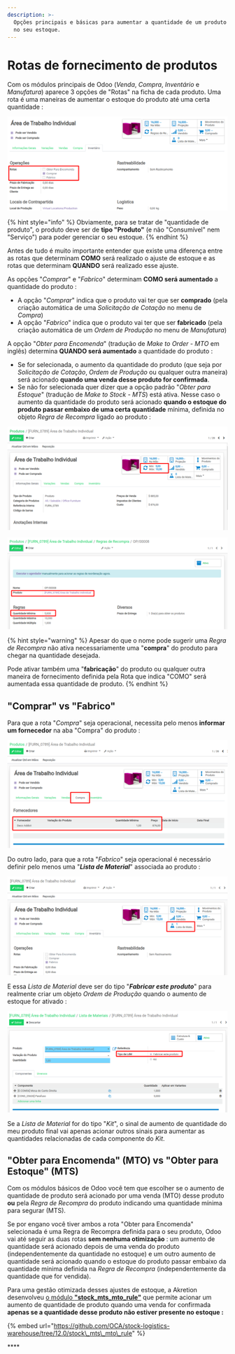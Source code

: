 ```yaml
---
description: >-
  Opções principais e básicas para aumentar a quantidade de um produto estocável
  no seu estoque.
---
```


# Rotas de fornecimento de produtos

Com os módulos principais de Odoo \(_Venda_, _Compra_, _Inventário_ e _Manufatura_\) aparece 3 opções de "Rotas" na ficha de cada produto. Uma rota é uma maneiras de aumentar o estoque do produto até uma certa quantidade :

![](../.gitbook/assets/image%20%28220%29.png)

{% hint style="info" %}
Obviamente, para se tratar de "quantidade de produto", o produto deve ser de **tipo "Produto"** \(e não "Consumível" nem "Serviço"\) para poder gerenciar o seu estoque.
{% endhint %}

Antes de tudo é muito importante entender que existe uma diferença entre as rotas que determinam **COMO** será realizado o ajuste de estoque e as rotas que determinam **QUANDO** será realizado esse ajuste.

As opções "_Comprar_" e "_Fabrico_" determinam **COMO será aumentado** a quantidade do produto :

* A opção "_Comprar_" indica que o produto vai ter que ser **comprado** \(pela criação automática de uma _Solicitação de Cotação_ no menu de _Compra_\)
*  A opção "_Fabrico_" indica que o produto vai ter que ser **fabricado** \(pela criação automática de um _Ordem de Produção_ no menu de _Manufatura_\)

A opção "_Obter para Encomenda_" \(tradução de _Make to Order - MTO_ em inglês\) determina **QUANDO será aumentado** a quantidade do produto :

* Se for selecionada, o aumento da quantidade do produto \(que seja por _Solicitação de Cotação_, _Ordem de Produção_ ou qualquer outra maneira\) será acionado **quando uma venda desse produto for confirmada**.
* Se não for selecionada quer dizer que a opção padrão "_Obter para Estoque_" \(tradução de _Make to Stock - MTS_\) está ativa. Nesse caso o aumento da quantidade do produto será acionado **quando o estoque do produto passar embaixo de uma certa quantidade** mínima, definida no objeto _Regra de Recompra_ ligado ao produto :

![](../.gitbook/assets/image%20%28219%29.png)

![](../.gitbook/assets/image%20%28218%29.png)

{% hint style="warning" %}
Apesar do que o nome pode sugerir uma _Regra de Recompra_ não ativa necessariamente uma "**compra**" do produto para chegar na quantidade desejada.

Pode ativar também uma "**fabricação**" do produto ou qualquer outra maneira de fornecimento definida pela Rota que indica "COMO" será aumentada essa quantidade de produto.
{% endhint %}

## "Comprar" vs "Fabrico"

Para que a rota "_Compra_" seja operacional, necessita pelo menos **informar um fornecedor** na aba "Compra" do produto :

![](../.gitbook/assets/image%20%28214%29.png)

Do outro lado, para que a rota "_Fabrico_" seja operacional é necessário definir pelo menos uma "_**Lista de Material**_" associada ao produto :

![](../.gitbook/assets/image%20%28213%29.png)

E essa _Lista de Material_ deve ser do tipo "_**Fabricar este produto**_" para realmente criar um objeto _Ordem de Produção_ quando o aumento de estoque for ativado :

![](../.gitbook/assets/image%20%28221%29.png)

Se a _Lista de Material_ for do tipo "_Kit_", o sinal de aumento de quantidade do meu produto final vai apenas acionar outros sinais para aumentar as quantidades relacionadas de cada componente do _Kit_.

## "Obter para Encomenda" \(MTO\) vs "Obter para Estoque" \(MTS\)

Com os módulos básicos de Odoo você tem que escolher se o aumento de quantidade de produto será acionado por uma venda \(MTO\) desse produto **ou** pela _Regra de Recompra_ do produto indicando uma quantidade mínima para segurar \(MTS\).

Se por engano você tiver ambos a rota "Obter para Encomenda" selecionada é uma Regra de Recompra definida para o seu produto, Odoo vai até seguir as duas rotas **sem nenhuma otimização** : um aumento de quantidade será acionado depois de uma venda do produto \(independentemente da quantidade no estoque\) e um outro aumento de quantidade será acionado quando o estoque do produto passar embaixo da quantidade mínima definida na _Regra de Recompra_ \(independentemente da quantidade que for vendida\).

Para uma gestão otimizada desses ajustes de estoque, a Akretion desenvolveu [o módulo **"stock\_mts\_mto\_rule"**](https://github.com/OCA/stock-logistics-warehouse/tree/12.0/stock_mts_mto_rule) que permite acionar um aumento de quantidade de produto quando uma venda for confirmada **apenas se a quantidade desse produto não estiver presente no estoque :**

{% embed url="https://github.com/OCA/stock-logistics-warehouse/tree/12.0/stock\_mts\_mto\_rule" %}

\*\*\*\*



